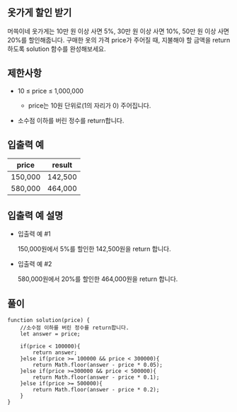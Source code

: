 ## 옷가게 할인 받기

머쓱이네 옷가게는 10만 원 이상 사면 5%, 30만 원 이상 사면 10%, 50만 원 이상 사면 20%를 할인해줍니다.
구매한 옷의 가격 price가 주어질 때, 지불해야 할 금액을 return 하도록 solution 함수를 완성해보세요.

## 제한사항

- 10 ≤ price ≤ 1,000,000

  - price는 10원 단위로(1의 자리가 0) 주어집니다.

- 소수점 이하를 버린 정수를 return합니다.

## 입출력 예

| price   | result  |
| ------- | ------- |
| 150,000 | 142,500 |
| 580,000 | 464,000 |

## 입출력 예 설명

- 입출력 예 #1

  150,000원에서 5%를 할인한 142,500원을 return 합니다.

- 입출력 예 #2

  580,000원에서 20%를 할인한 464,000원을 return 합니다.

## 풀이

```
function solution(price) {
    //소수점 이하를 버린 정수를 return합니다.
    let answer = price;

    if(price < 100000){
        return answer;
    }else if(price >= 100000 && price < 300000){
        return Math.floor(answer - price * 0.05);
    }else if(price >=300000 && price < 500000){
        return Math.floor(answer - price * 0.1);
    }else if(price >= 500000){
        return Math.floor(answer - price * 0.2);
    }
}
```
